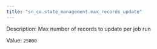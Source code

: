 ```yaml
---
title: "sn_ca.state_management.max_records_update"
---
```


Description: Max number of records to update per job run

Value: `25000`